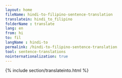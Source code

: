 ```yaml
---
layout: home
fileName: hindi-to-filipino-sentence-translation
translatein: hindi_to_filipino
folderName : translate
lang: en
from: hi
to: fil
langName : hindi-to
permalink: /hindi-to-filipino-sentence-translation
tool: sentence-translations
nointernationalization: true
---
```

{% include section/translateinto.html %}
